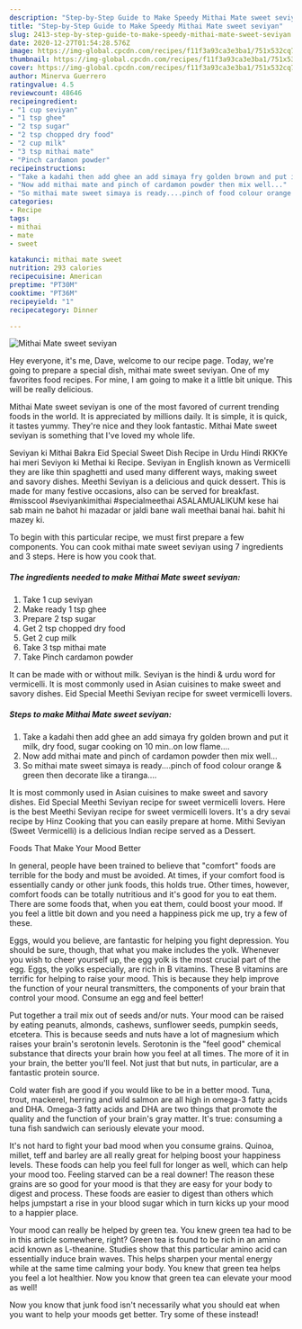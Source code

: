 ```yaml
---
description: "Step-by-Step Guide to Make Speedy Mithai Mate sweet seviyan"
title: "Step-by-Step Guide to Make Speedy Mithai Mate sweet seviyan"
slug: 2413-step-by-step-guide-to-make-speedy-mithai-mate-sweet-seviyan
date: 2020-12-27T01:54:28.576Z
image: https://img-global.cpcdn.com/recipes/f11f3a93ca3e3ba1/751x532cq70/mithai-mate-sweet-seviyan-recipe-main-photo.jpg
thumbnail: https://img-global.cpcdn.com/recipes/f11f3a93ca3e3ba1/751x532cq70/mithai-mate-sweet-seviyan-recipe-main-photo.jpg
cover: https://img-global.cpcdn.com/recipes/f11f3a93ca3e3ba1/751x532cq70/mithai-mate-sweet-seviyan-recipe-main-photo.jpg
author: Minerva Guerrero
ratingvalue: 4.5
reviewcount: 48646
recipeingredient:
- "1 cup seviyan"
- "1 tsp ghee"
- "2 tsp sugar"
- "2 tsp chopped dry food"
- "2 cup milk"
- "3 tsp mithai mate"
- "Pinch cardamon powder"
recipeinstructions:
- "Take a kadahi then add ghee an add simaya fry golden brown and put it milk, dry food, sugar cooking on 10 min..on low flame...."
- "Now add mithai mate and pinch of cardamon powder then mix well..."
- "So mithai mate sweet simaya is ready....pinch of food colour orange &amp; green then decorate like a tiranga...."
categories:
- Recipe
tags:
- mithai
- mate
- sweet

katakunci: mithai mate sweet 
nutrition: 293 calories
recipecuisine: American
preptime: "PT30M"
cooktime: "PT36M"
recipeyield: "1"
recipecategory: Dinner

---
```



![Mithai Mate sweet seviyan](https://img-global.cpcdn.com/recipes/f11f3a93ca3e3ba1/751x532cq70/mithai-mate-sweet-seviyan-recipe-main-photo.jpg)

Hey everyone, it's me, Dave, welcome to our recipe page. Today, we're going to prepare a special dish, mithai mate sweet seviyan. One of my favorites food recipes. For mine, I am going to make it a little bit unique. This will be really delicious.

Mithai Mate sweet seviyan is one of the most favored of current trending foods in the world. It is appreciated by millions daily. It is simple, it is quick, it tastes yummy. They're nice and they look fantastic. Mithai Mate sweet seviyan is something that I've loved my whole life.

Seviyan ki Mithai Bakra Eid Special Sweet Dish Recipe in Urdu Hindi RKKYe hai meri Seviyon ki Methai ki Recipe. Seviyan in English known as Vermicelli they are like thin spaghetti and used many different ways, making sweet and savory dishes. Meethi Seviyan is a delicious and quick dessert. This is made for many festive occasions, also can be served for breakfast. #misscool #seviyankimithai #specialmeethai ASALAMUALIKUM kese hai sab main ne bahot hi mazadar or jaldi bane wali meethai banai hai. bahit hi mazey ki.


To begin with this particular recipe, we must first prepare a few components. You can cook mithai mate sweet seviyan using 7 ingredients and 3 steps. Here is how you cook that.

<!--inarticleads1-->

##### The ingredients needed to make Mithai Mate sweet seviyan:

1. Take 1 cup seviyan
1. Make ready 1 tsp ghee
1. Prepare 2 tsp sugar
1. Get 2 tsp chopped dry food
1. Get 2 cup milk
1. Take 3 tsp mithai mate
1. Take Pinch cardamon powder


It can be made with or without milk. Seviyan is the hindi &amp; urdu word for vermicelli. It is most commonly used in Asian cuisines to make sweet and savory dishes. Eid Special Meethi Seviyan recipe for sweet vermicelli lovers. 

<!--inarticleads2-->

##### Steps to make Mithai Mate sweet seviyan:

1. Take a kadahi then add ghee an add simaya fry golden brown and put it milk, dry food, sugar cooking on 10 min..on low flame....
1. Now add mithai mate and pinch of cardamon powder then mix well...
1. So mithai mate sweet simaya is ready....pinch of food colour orange &amp; green then decorate like a tiranga....


It is most commonly used in Asian cuisines to make sweet and savory dishes. Eid Special Meethi Seviyan recipe for sweet vermicelli lovers. Here is the best Meethi Seviyan recipe for sweet vermicelli lovers. It&#39;s a dry sevai recipe by Hinz Cooking that you can easily prepare at home. Mithi Seviyan (Sweet Vermicelli) is a delicious Indian recipe served as a Dessert. 

Foods That Make Your Mood Better


In general, people have been trained to believe that "comfort" foods are terrible for the body and must be avoided. At times, if your comfort food is essentially candy or other junk foods, this holds true. Other times, however, comfort foods can be totally nutritious and it's good for you to eat them. There are some foods that, when you eat them, could boost your mood. If you feel a little bit down and you need a happiness pick me up, try a few of these.

Eggs, would you believe, are fantastic for helping you fight depression. You should be sure, though, that what you make includes the yolk. Whenever you wish to cheer yourself up, the egg yolk is the most crucial part of the egg. Eggs, the yolks especially, are rich in B vitamins. These B vitamins are terrific for helping to raise your mood. This is because they help improve the function of your neural transmitters, the components of your brain that control your mood. Consume an egg and feel better!

Put together a trail mix out of seeds and/or nuts. Your mood can be raised by eating peanuts, almonds, cashews, sunflower seeds, pumpkin seeds, etcetera. This is because seeds and nuts have a lot of magnesium which raises your brain's serotonin levels. Serotonin is the "feel good" chemical substance that directs your brain how you feel at all times. The more of it in your brain, the better you'll feel. Not just that but nuts, in particular, are a fantastic protein source.

Cold water fish are good if you would like to be in a better mood. Tuna, trout, mackerel, herring and wild salmon are all high in omega-3 fatty acids and DHA. Omega-3 fatty acids and DHA are two things that promote the quality and the function of your brain's gray matter. It's true: consuming a tuna fish sandwich can seriously elevate your mood. 

It's not hard to fight your bad mood when you consume grains. Quinoa, millet, teff and barley are all really great for helping boost your happiness levels. These foods can help you feel full for longer as well, which can help your mood too. Feeling starved can be a real downer! The reason these grains are so good for your mood is that they are easy for your body to digest and process. These foods are easier to digest than others which helps jumpstart a rise in your blood sugar which in turn kicks up your mood to a happier place.

Your mood can really be helped by green tea. You knew green tea had to be in this article somewhere, right? Green tea is found to be rich in an amino acid known as L-theanine. Studies show that this particular amino acid can essentially induce brain waves. This helps sharpen your mental energy while at the same time calming your body. You knew that green tea helps you feel a lot healthier. Now you know that green tea can elevate your mood as well!

Now you know that junk food isn't necessarily what you should eat when you want to help your moods get better. Try some of these instead!

